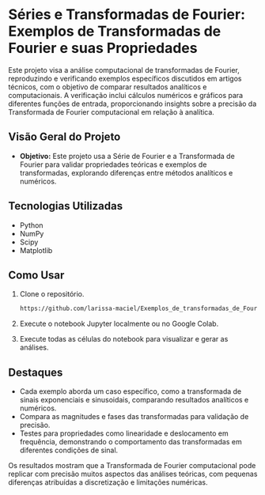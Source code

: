 # Séries e Transformadas de Fourier: Exemplos de Transformadas de Fourier e suas Propriedades

Este projeto visa a análise computacional de transformadas de Fourier, reproduzindo e verificando exemplos específicos discutidos em artigos técnicos, com o objetivo de comparar resultados analíticos e computacionais. A verificação inclui cálculos numéricos e gráficos para diferentes funções de entrada, proporcionando insights sobre a precisão da Transformada de Fourier computacional em relação à analítica.

## Visão Geral do Projeto
- **Objetivo:** Este projeto usa a Série de Fourier e a Transformada de Fourier para validar propriedades teóricas e exemplos de transformadas, explorando diferenças entre métodos analíticos e numéricos.
  
## Tecnologias Utilizadas
- Python
- NumPy
- Scipy
- Matplotlib
  
## Como Usar
1. Clone o repositório.
   ```bash
   https://github.com/larissa-maciel/Exemplos_de_transformadas_de_Fourier_e_suas_propriedades.git

2. Execute o notebook Jupyter localmente ou no Google Colab.

4. Execute todas as células do notebook para visualizar e gerar as análises.
   
## Destaques

- Cada exemplo aborda um caso específico, como a transformada de sinais exponenciais e sinusoidais, comparando resultados analíticos e numéricos.
- Compara as magnitudes e fases das transformadas para validação de precisão.
- Testes para propriedades como linearidade e deslocamento em frequência, demonstrando o comportamento das transformadas em diferentes condições de sinal.

Os resultados mostram que a Transformada de Fourier computacional pode replicar com precisão muitos aspectos das análises teóricas, com pequenas diferenças atribuídas a discretização e limitações numéricas.
